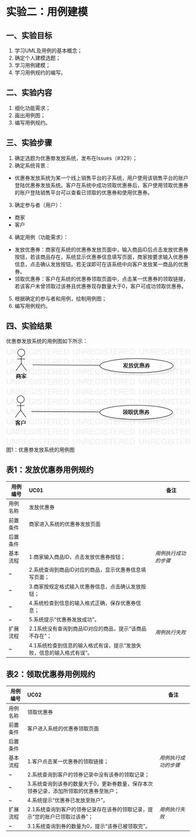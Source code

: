 # 实验二：用例建模

## 一、实验目标  
1. 学习UML及用例的基本概念；  
2. 确定个人建模选题；  
3. 学习用例建模；  
4. 学习用例规约的编写。  

## 二、实验内容  
1. 细化功能需求；  
2. 画出用例图；  
3. 编写用例规约。  

## 三、实验步骤  
1. 确定选题为优惠劵发放系统，发布在Issues（#329）；  
2. 确定系统背景：  
- 优惠券发放系统为某一个线上销售平台的子系统，用户使用该销售平台的账户登陆优惠券发放系统。客户在系统中成功领取优惠券后，客户使用领取优惠券的账户登陆销售平台可以查看已领取的优惠券和使用优惠券。  
3. 确定参与者（用户）：  
- 商家  
- 客户  
4. 确定用例（功能需求）：  
- 发放优惠券：商家在系统的优惠券发放页面中，输入商品ID后点击发放优惠券按钮，若该商品存在，系统显示优惠券信息填写页面，商家按要求输入优惠券信息，点击确认发放按钮。若无误即可在该系统中向客户发放某一商品的优惠券。    
- 领取优惠券：客户在系统的优惠券领取页面中，点击某一优惠券的领取链接，若该客户未曾领取过该券且优惠券现存数量大于0，客户可成功领取优惠券。  
5. 根据确定的参与者和用例，绘制用例图；  
6. 编写用例规约。  

## 四、实验结果

优惠劵发放系统的用例图如下所示：  
![用例图](./lab2_UseCaseDiagram.jpg)  
图1：优惠劵发放系统的用例图

## 表1：发放优惠券用例规约

用例编号  | UC01 | 备注  
-|:-|-  
用例名称  | 发放优惠券  |   
前置条件  | 商家进入系统的优惠券发放页面     |    
后置条件  |      |    
基本流程  | 1.商家输入商品ID，点击发放优惠券按钮；  |*用例执行成功的步骤*    
~| 2.系统查询到商品ID对应的商品，显示优惠券信息填写页面；  |   
~| 3.商家按规定格式输入优惠券信息，点击确认发放按钮；  |   
~| 4.系统检查到信息的输入格式正确，保存优惠券信息；  |   
~| 5.系统提示“优惠券发放成功”。   |    
扩展流程  | 2.1系统没有查询到商品ID对应的商品，提示“该商品不存在”；   |*用例执行失败*      
~| 4.1系统检查到信息的输入格式有误，提示“发放失败，信息的输入格式有误”。  |   

## 表2：领取优惠券用例规约  

用例编号  | UC02 | 备注  
-|:-|-  
用例名称  | 领取优惠券  |   
前置条件  | 客户进入系统的优惠券领取页面     |    
后置条件  |      |    
基本流程  | 1.客户点击某一优惠券的领取链接；  |*用例执行成功的步骤*    
~| 2.系统查询到客户的领券记录中没有该券的领取记录；  |   
~| 3.系统查询到该券的数量大于0，更新券数量，保存本次领券记录，添加所领取的优惠券至账户；|    
~| 4.系统提示“优惠券已发放至账户”。   |   
扩展流程  | 2.1系统查询到客户的领券记录存在该券的领取记录，提示“您的账户已领取过该券”；|*用例执行失败*     
~| 3.1系统查询到券的数量为0，提示“该券已被领取完”。  |   
